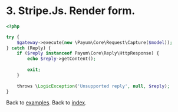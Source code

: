 # 3. Stripe.Js. Render form. 

```php
<?php

try {
    $gateway->execute(new \Payum\Core\Request\Capture($model));
} catch (Reply) {
    if ($reply instanceof Payum\Core\Reply\HttpResponse) {
        echo $reply->getContent();
        
        exit;
    }
    
    throws \LogicException('Unsupported reply', null, $reply);
}
```

Back to [examples](index.md).
Back to [index](../index.md).

